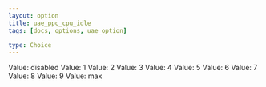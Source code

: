 ```yaml
---
layout: option
title: uae_ppc_cpu_idle
tags: [docs, options, uae_option]

type: Choice
---
```


Value: disabled
Value: 1
Value: 2
Value: 3
Value: 4
Value: 5
Value: 6
Value: 7
Value: 8
Value: 9
Value: max
